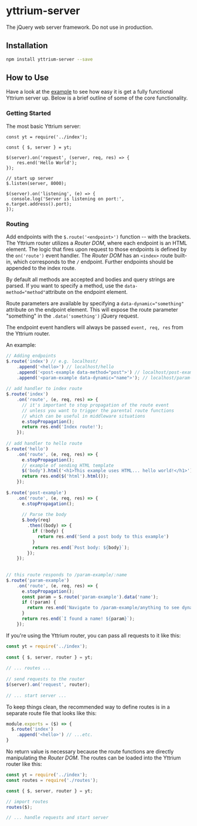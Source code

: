 # yttrium-server
The jQuery web server framework. Do not use in production.

## Installation
```bash
npm install yttrium-server --save
```

## How to Use
Have a look at the [example](https://github.com/YttriumJS/yttrium-server/blob/master/example/) to see how easy it is get a fully functional Yttrium server up. Below is a brief outline of some of the core functionality.

### Getting Started

The most basic Yttrium server: 
```javscript
const yt = require('../index');

const { $, server } = yt;

$(server).on('request', (server, req, res) => {
    res.end('Hello World');
});

// start up server
$.listen(server, 8000);

$(server).on('listening', (e) => {
  console.log('Server is listening on port:', e.target.address().port);
});
```

### Routing

Add endpoints with the `$.route('<endpoint>')` function -- with the brackets. The Yttrium router utilizes a _Router DOM_, where each endpoint is an HTML element. 
The logic that fires upon request to those endpoints is defined by the `on('route')` event handler. 
The _Router DOM_ has an `<index>` route built-in, which corresponds to the `/` endpoint. Further endpoints should be appended to the index route.

By default all methods are accepted and bodies and query strings are parsed. If you want to specify a method, use the `data-method="method"`attribute on the endpoint element.

Route parameters are available by specifying a `data-dynamic="something"` attribute on the endpoint element. This will expose the route parameter "something" in the `.data('something')` jQuery request. 

The endpoint event handlers will always be passed `event, req, res` from the Yttrium router.


An example: 
```javascript
// Adding endpoints
$.route('index') // e.g. localhost/
    .append('<hello>') // localhost/hello
    .append('<post-example data-method="post">') // localhost/post-example (only responds to POST requests)
    .append('<param-example data-dynamic="name">'); // localhost/param-example/harry etc
    
// add handler to index route
$.route('index')
    .on('route', (e, req, res) => {
      // it's important to stop propagation of the route event
      // unless you want to trigger the parental route functions
      // which can be useful in middleware situations
      e.stopPropagation();
      return res.end('Index route!');
    });
 
// add handler to hello route
$.route('hello')
    .on('route', (e, req, res) => {
      e.stopPropagation();
      // example of sending HTML template
      $('body').html('<h1>This example uses HTML... hello world!</h1>');
      return res.end($('html').html());
    });
 
$.route('post-example')
    .on('route', (e, req, res) => {
      e.stopPropagation();
       
      // Parse the body
      $.body(req)
        .then((body) => {
          if (!body) {
            return res.end('Send a post body to this example')
          }
          return res.end(`Post body: ${body}`);
        });
    });
 
 
// this route responds to /param-example/:name
$.route('param-example')
    .on('route', (e, req, res) => {
      e.stopPropagation();
      const param = $.route('param-example').data('name');
      if (!param) {
        return res.end('Navigate to /param-example/anything to see dynamic routes in action')
      }
      return res.end(`I found a name! ${param}`);
    });
```   

If you're using the Yttrium router, you can pass all requests to it like this:

```javascript
const yt = require('../index');
 
const { $, server, router } = yt;
 
// ... routes ...
 
// send requests to the router
$(server).on('request', router);
 
// ... start server ...
```

To keep things clean, the recommended way to define routes is in a separate route file that looks like this:

```javascript
module.exports = ($) => {
  $.route('index')
    .append('<hello>') // ...etc.
}
```

No return value is necessary because the route functions are directly manipulating the _Router DOM_. The routes can be loaded into the Yttrium router like this:

```javascript
const yt = require('../index');
const routes = require('./routes');

const { $, server, router } = yt;

// import routes
routes($);

// ... handle requests and start server
```